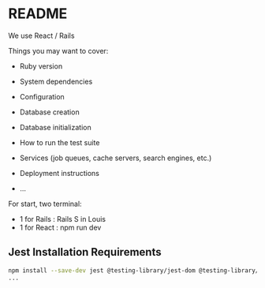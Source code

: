 # README
We use React / Rails 

Things you may want to cover:

* Ruby version

* System dependencies

* Configuration

* Database creation

* Database initialization

* How to run the test suite

* Services (job queues, cache servers, search engines, etc.)

* Deployment instructions

* ...

For start, two terminal:
- 1 for Rails : Rails S in Louis 
- 1 for React : npm run dev


## Jest Installation Requirements
```bash
npm install --save-dev jest @testing-library/jest-dom @testing-library/react @testing-library/user-event babel-jest @babel/preset-env @babel/preset-react vite-plugin-testing babel-plugin-transform-import-meta jest-environment-jsdom eslint-plugin-jest jest-fetch-mock history
...